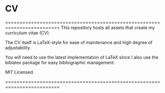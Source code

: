 # CV
=========================================================================
This repository hosts all assets that create my curriculum vitae (CV).

The CV itself is LaTeX-style for ease of maintenance and high degree of adjustability.

You will need to use the latest implementation of LaTeX since I also use the biblatex package for easy bibliographic management.

MIT Licensed.

=========================================================================